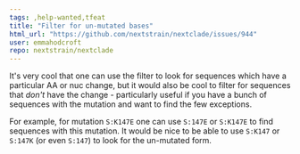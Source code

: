 ```yaml
---
tags: ,help-wanted,tfeat
title: "Filter for un-mutated bases"
html_url: "https://github.com/nextstrain/nextclade/issues/944"
user: emmahodcroft
repo: nextstrain/nextclade
---
```


It's very cool that one can use the filter to look for sequences which have a particular AA or nuc change, but it would also be cool to filter for sequences that _don't_ have the change - particularly useful if you have a bunch of sequences with the mutation and want to find the few exceptions.

For example, for mutation `S:K147E` one can use `S:147E` or `S:K147E` to find sequences with this mutation. It would be nice to be able to use `S:K147` or `S:147K` (or even `S:147`) to look for the un-mutated form.